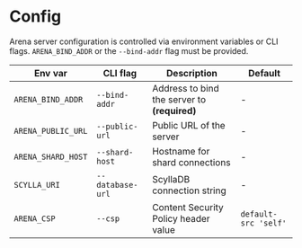 # Config

Arena server configuration is controlled via environment variables or CLI flags. `ARENA_BIND_ADDR` or the `--bind-addr` flag must be provided.

| Env var            | CLI flag         | Description                                  | Default              |
| ------------------ | ---------------- | -------------------------------------------- | -------------------- |
| `ARENA_BIND_ADDR`  | `--bind-addr`    | Address to bind the server to **(required)** | -                    |
| `ARENA_PUBLIC_URL` | `--public-url`   | Public URL of the server                     | -                    |
| `ARENA_SHARD_HOST` | `--shard-host`   | Hostname for shard connections               | -                    |
| `SCYLLA_URI`       | `--database-url` | ScyllaDB connection string                   | -                    |
| `ARENA_CSP`        | `--csp`          | Content Security Policy header value         | `default-src 'self'` |

